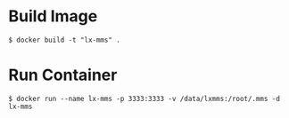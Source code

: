 # Build Image

    $ docker build -t "lx-mms" .

# Run Container

    $ docker run --name lx-mms -p 3333:3333 -v /data/lxmms:/root/.mms -d lx-mms 
